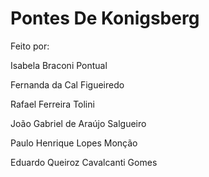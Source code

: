 # Pontes De Konigsberg

Feito por:

Isabela Braconi Pontual

Fernanda da Cal Figueiredo

Rafael Ferreira Tolini

João Gabriel de Araújo Salgueiro

Paulo Henrique Lopes Monção

Eduardo Queiroz Cavalcanti Gomes
